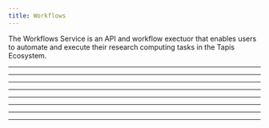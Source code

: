 ```yaml
---
title: Workflows
---
```


The Workflows Service is an API and workflow exectuor that enables users
to automate and execute their research computing tasks in the Tapis
Ecosystem.

------------------------------------------------------------------------

------------------------------------------------------------------------

------------------------------------------------------------------------

------------------------------------------------------------------------

------------------------------------------------------------------------

------------------------------------------------------------------------

------------------------------------------------------------------------

------------------------------------------------------------------------
